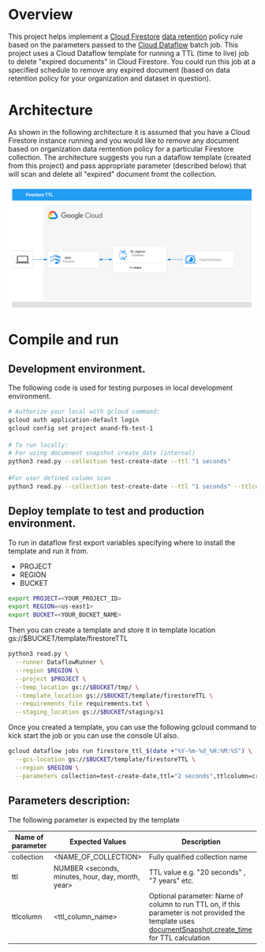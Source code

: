 # Overview
This project helps implement a [Cloud Firestore](https://firebase.google.com/docs/firestore) [data retention](https://en.wikipedia.org/wiki/Data_retention#:~:text=The%20data%20retention%20policies%20within,the%20retention%20of%20the%20data.) policy rule based on the parameters passed to the [Cloud Dataflow](https://cloud.google.com/dataflow) batch job. This project uses a Cloud Dataflow template for running a TTL (time to live) job to delete "expired documents" in Cloud Firestore. You could run this job at a specified schedule to remove any expired document (based on data retention policy for your organization and dataset in question).

# Architecture
As shown in the following architecture it is assumed that you have a Cloud Firestore instance running and you would like to remove any document based on organization data rentention policy for a particular Firestore collection. The architecture suggests you run a dataflow template (created from this project) and pass appropriate parameter (described below) that will scan and delete all "expired" document fromt the collection.

![Architecture Diagram](./img/Firestore-TTL-architecture.png)

# Compile and run

## Development environment.

The following code is used for testing purposes in local development environment.

```sh
# Authorize your local with gcloud command:
gcloud auth application-default login
gcloud config set project anand-fb-test-1

# To run locally: 
# For using documnent snapshot create_date (internal)
python3 read.py --collection test-create-date --ttl "1 seconds"

#For user defined column scan
python3 read.py --collection test-create-date --ttl "1 seconds" --ttlcolumn create_date
```
## Deploy template to test and production environment.

To run in dataflow first export variables specifying where to install the template and run it from.

- PROJECT
- REGION 
- BUCKET 

```sh
export PROJECT=<YOUR_PROJECT_ID>
export REGION=<us-east1>
export BUCKET=<YOUR_BUCKET_NAME>
```

Then you can create a template and store it in template location gs://$BUCKET/template/firestoreTTL

```sh
python3 read.py \
  --runner DataflowRunner \
  --region $REGION \
  --project $PROJECT \
  --temp_location gs://$BUCKET/tmp/ \
  --template_location gs://$BUCKET/template/firestoreTTL \
  --requirements_file requirements.txt \
  --staging_location gs://$BUCKET/staging/s1 
```
Once you created a template, you can use the following gcloud command to kick start the job or you can use the console UI also.

```sh
gcloud dataflow jobs run firestore_ttl_$(date +"%Y-%m-%d_%H:%M:%S") \
  --gcs-location gs://$BUCKET/template/firestoreTTL \
  --region $REGION \
  --parameters collection=test-create-date,ttl="2 seconds",ttlcolumn=create_date
```
## Parameters description:

The following parameter is expected by the template

| Name of parameter| Expected Values| Description |
| -----------------|----------------|-------------|
|collection | <NAME_OF_COLLECTION>| Fully qualified collection name |
| ttl | NUMBER <seconds, minutes, hour, day, month, year> | TTL value e.g. "20 seconds" , "7 years" etc.|
|ttlcolumn| <ttl_column_name> | Optional parameter: Name of column to run TTL on, if this parameter is not provided the template uses [documentSnapshot.create_time](https://firebase.google.com/docs/reference/android/com/google/firebase/firestore/DocumentSnapshot) for TTL calculation|

